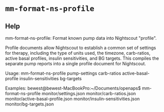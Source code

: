 # `mm-format-ns-profile`

## Help
mm-format-ns-profile: Format known pump data into Nightscout "profile".

Profile documents allow Nightscout to establish a common set of settings for
therapy, including the type of units used, the timezone, carb-ratios, active
basal profiles, insulin sensitivities, and BG targets.  This compiles the
separate pump reports into a single profile document for Nightscout.

Usage:
mm-format-ns-profile pump-settings carb-ratios active-basal-profile insulin-sensitivities bg-targets

Examples:
bewest@bewest-MacBookPro:~/Documents/openaps$ mm-format-ns-profile monitor/settings.json monitor/carb-ratios.json monitor/active-basal-profile.json monitor/insulin-sensitivities.json monitor/bg-targets.json  

